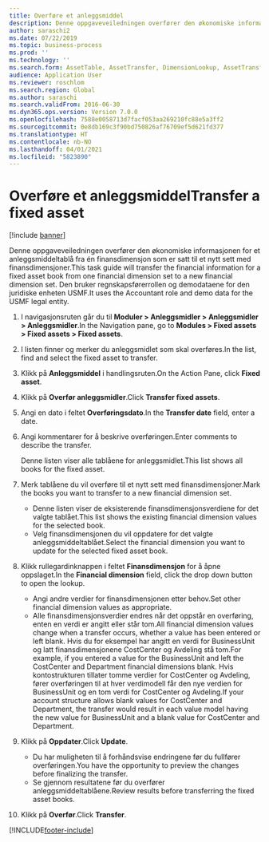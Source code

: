 ```yaml
---
title: Overføre et anleggsmiddel
description: Denne oppgaveveiledningen overfører den økonomiske informasjonen for et anleggsmiddeltablå fra én finansdimensjon som er satt til et nytt sett med finansdimensjoner.
author: saraschi2
ms.date: 07/22/2019
ms.topic: business-process
ms.prod: ''
ms.technology: ''
ms.search.form: AssetTable, AssetTransfer, DimensionLookup, AssetTransferConfirmation
audience: Application User
ms.reviewer: roschlom
ms.search.region: Global
ms.author: saraschi
ms.search.validFrom: 2016-06-30
ms.dyn365.ops.version: Version 7.0.0
ms.openlocfilehash: 7588e0058713d7facf053aa269210fc88e5a3ff2
ms.sourcegitcommit: 0e8db169c3f90bd750826af76709ef5d621fd377
ms.translationtype: HT
ms.contentlocale: nb-NO
ms.lasthandoff: 04/01/2021
ms.locfileid: "5823890"
---
```

# <a name="transfer-a-fixed-asset"></a><span data-ttu-id="f7748-103">Overføre et anleggsmiddel</span><span class="sxs-lookup"><span data-stu-id="f7748-103">Transfer a fixed asset</span></span>

[!include [banner](../../includes/banner.md)]

<span data-ttu-id="f7748-104">Denne oppgaveveiledningen overfører den økonomiske informasjonen for et anleggsmiddeltablå fra én finansdimensjon som er satt til et nytt sett med finansdimensjoner.</span><span class="sxs-lookup"><span data-stu-id="f7748-104">This task guide will transfer the financial information for a fixed asset book from one financial dimension set to a new financial dimension set.</span></span>  <span data-ttu-id="f7748-105">Den bruker regnskapsførerrollen og demodataene for den juridiske enheten USMF.</span><span class="sxs-lookup"><span data-stu-id="f7748-105">It uses the Accountant role and demo data for the USMF legal entity.</span></span>

1. <span data-ttu-id="f7748-106">I navigasjonsruten går du til **Moduler > Anleggsmidler > Anleggsmidler > Anleggsmidler**.</span><span class="sxs-lookup"><span data-stu-id="f7748-106">In the Navigation pane, go to **Modules > Fixed assets > Fixed assets > Fixed assets**.</span></span>
2. <span data-ttu-id="f7748-107">I listen finner og merker du anleggsmidlet som skal overføres.</span><span class="sxs-lookup"><span data-stu-id="f7748-107">In the list, find and select the fixed asset to transfer.</span></span>
3. <span data-ttu-id="f7748-108">Klikk på **Anleggsmiddel** i handlingsruten.</span><span class="sxs-lookup"><span data-stu-id="f7748-108">On the Action Pane, click **Fixed asset**.</span></span>
4. <span data-ttu-id="f7748-109">Klikk på **Overfør anleggsmidler**.</span><span class="sxs-lookup"><span data-stu-id="f7748-109">Click **Transfer fixed assets**.</span></span>
5. <span data-ttu-id="f7748-110">Angi en dato i feltet **Overføringsdato**.</span><span class="sxs-lookup"><span data-stu-id="f7748-110">In the **Transfer date** field, enter a date.</span></span>
6. <span data-ttu-id="f7748-111">Angi kommentarer for å beskrive overføringen.</span><span class="sxs-lookup"><span data-stu-id="f7748-111">Enter comments to describe the transfer.</span></span>
    
    <span data-ttu-id="f7748-112">Denne listen viser alle tablåene for anleggsmidlet.</span><span class="sxs-lookup"><span data-stu-id="f7748-112">This list shows all books for the fixed asset.</span></span>  
7. <span data-ttu-id="f7748-113">Merk tablåene du vil overføre til et nytt sett med finansdimensjoner.</span><span class="sxs-lookup"><span data-stu-id="f7748-113">Mark the books you want to transfer to a new financial dimension set.</span></span>
    * <span data-ttu-id="f7748-114">Denne listen viser de eksisterende finansdimensjonsverdiene for det valgte tablået.</span><span class="sxs-lookup"><span data-stu-id="f7748-114">This list shows the existing financial dimension values for the selected book.</span></span>  
    * <span data-ttu-id="f7748-115">Velg finansdimensjonen du vil oppdatere for det valgte anleggsmiddeltablået.</span><span class="sxs-lookup"><span data-stu-id="f7748-115">Select the financial dimension you want to update for the selected fixed asset book.</span></span>  
8. <span data-ttu-id="f7748-116">Klikk rullegardinknappen i feltet **Finansdimensjon** for å åpne oppslaget.</span><span class="sxs-lookup"><span data-stu-id="f7748-116">In the **Financial dimension** field, click the drop down button to open the lookup.</span></span>
    * <span data-ttu-id="f7748-117">Angi andre verdier for finansdimensjonen etter behov.</span><span class="sxs-lookup"><span data-stu-id="f7748-117">Set other financial dimension values as appropriate.</span></span>  
    * <span data-ttu-id="f7748-118">Alle finansdimensjonsverdier endres når det oppstår en overføring, enten en verdi er angitt eller står tom.</span><span class="sxs-lookup"><span data-stu-id="f7748-118">All financial dimension values change when a transfer occurs, whether a value has been entered or left blank.</span></span> <span data-ttu-id="f7748-119">Hvis du for eksempel har angitt en verdi for BusinessUnit og latt finansdimensjonene CostCenter og Avdeling stå tom.</span><span class="sxs-lookup"><span data-stu-id="f7748-119">For example, if you entered a value for the BusinessUnit and left the CostCenter and Department financial dimensions blank.</span></span> <span data-ttu-id="f7748-120">Hvis kontostrukturen tillater tomme verdier for CostCenter og Avdeling, fører overføringen til at hver verdimodell får den nye verdien for BusinessUnit og en tom verdi for CostCenter og Avdeling.</span><span class="sxs-lookup"><span data-stu-id="f7748-120">If your account structure allows blank values for CostCenter and Department, the transfer would result in each value model having the new value for BusinessUnit and a blank value for CostCenter and Department.</span></span>  
9. <span data-ttu-id="f7748-121">Klikk på **Oppdater**.</span><span class="sxs-lookup"><span data-stu-id="f7748-121">Click **Update**.</span></span>
    * <span data-ttu-id="f7748-122">Du har muligheten til å forhåndsvise endringene før du fullfører overføringen.</span><span class="sxs-lookup"><span data-stu-id="f7748-122">You have the opportunity to preview the changes before finalizing the transfer.</span></span>  
    * <span data-ttu-id="f7748-123">Se gjennom resultatene før du overfører anleggsmiddeltablåene.</span><span class="sxs-lookup"><span data-stu-id="f7748-123">Review results before transferring the fixed asset books.</span></span>  
10. <span data-ttu-id="f7748-124">Klikk på **Overfør**.</span><span class="sxs-lookup"><span data-stu-id="f7748-124">Click **Transfer**.</span></span>



[!INCLUDE[footer-include](../../../includes/footer-banner.md)]